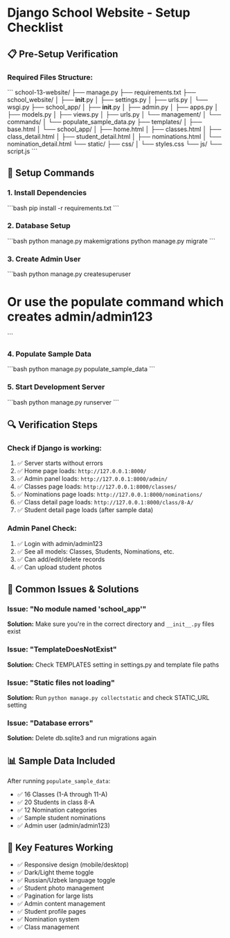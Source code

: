 # Django School Website - Setup Checklist

## 📋 Pre-Setup Verification

### Required Files Structure:
\`\`\`
school-13-website/
├── manage.py
├── requirements.txt
├── school_website/
│   ├── __init__.py
│   ├── settings.py
│   ├── urls.py
│   └── wsgi.py
├── school_app/
│   ├── __init__.py
│   ├── admin.py
│   ├── apps.py
│   ├── models.py
│   ├── views.py
│   ├── urls.py
│   └── management/
│       └── commands/
│           └── populate_sample_data.py
├── templates/
│   ├── base.html
│   └── school_app/
│       ├── home.html
│       ├── classes.html
│       ├── class_detail.html
│       ├── student_detail.html
│       ├── nominations.html
│       └── nomination_detail.html
└── static/
    ├── css/
    │   └── styles.css
    └── js/
        └── script.js
\`\`\`

## 🚀 Setup Commands

### 1. Install Dependencies
\`\`\`bash
pip install -r requirements.txt
\`\`\`

### 2. Database Setup
\`\`\`bash
python manage.py makemigrations
python manage.py migrate
\`\`\`

### 3. Create Admin User
\`\`\`bash
python manage.py createsuperuser
# Or use the populate command which creates admin/admin123
\`\`\`

### 4. Populate Sample Data
\`\`\`bash
python manage.py populate_sample_data
\`\`\`

### 5. Start Development Server
\`\`\`bash
python manage.py runserver
\`\`\`

## 🔍 Verification Steps

### Check if Django is working:
1. ✅ Server starts without errors
2. ✅ Home page loads: `http://127.0.0.1:8000/`
3. ✅ Admin panel loads: `http://127.0.0.1:8000/admin/`
4. ✅ Classes page loads: `http://127.0.0.1:8000/classes/`
5. ✅ Nominations page loads: `http://127.0.0.1:8000/nominations/`
6. ✅ Class detail page loads: `http://127.0.0.1:8000/class/8-A/`
7. ✅ Student detail page loads (after sample data)

### Admin Panel Check:
1. ✅ Login with admin/admin123
2. ✅ See all models: Classes, Students, Nominations, etc.
3. ✅ Can add/edit/delete records
4. ✅ Can upload student photos

## 🐛 Common Issues & Solutions

### Issue: "No module named 'school_app'"
**Solution:** Make sure you're in the correct directory and `__init__.py` files exist

### Issue: "TemplateDoesNotExist"
**Solution:** Check TEMPLATES setting in settings.py and template file paths

### Issue: "Static files not loading"
**Solution:** Run `python manage.py collectstatic` and check STATIC_URL setting

### Issue: "Database errors"
**Solution:** Delete db.sqlite3 and run migrations again

## 📊 Sample Data Included

After running `populate_sample_data`:
- ✅ 16 Classes (1-A through 11-A)
- ✅ 20 Students in class 8-A
- ✅ 12 Nomination categories
- ✅ Sample student nominations
- ✅ Admin user (admin/admin123)

## 🎯 Key Features Working

- ✅ Responsive design (mobile/desktop)
- ✅ Dark/Light theme toggle
- ✅ Russian/Uzbek language toggle
- ✅ Student photo management
- ✅ Pagination for large lists
- ✅ Admin content management
- ✅ Student profile pages
- ✅ Nomination system
- ✅ Class management
